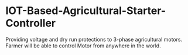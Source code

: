 # IOT-Based-Agricultural-Starter-Controller
Providing voltage and dry run protections to 3-phase agricultural motors.
Farmer will be able to control Motor from anywhere in the world.

